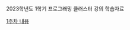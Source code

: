 2023학년도 1학기 프로그래밍 클러스터 강의 학습자료

[1주차 내용](https://github.com/Goodgaym/202301PthCluster/blob/master/Week1_CBasic/Contents.md)   
